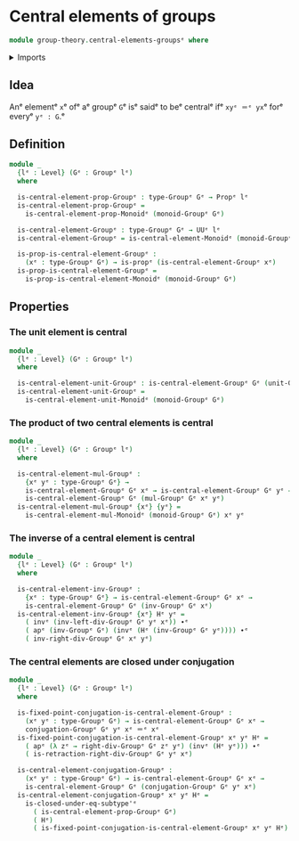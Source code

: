 # Central elements of groups

```agda
module group-theory.central-elements-groupsᵉ where
```

<details><summary>Imports</summary>

```agda
open import foundation.action-on-identifications-functionsᵉ
open import foundation.identity-typesᵉ
open import foundation.propositionsᵉ
open import foundation.subtypesᵉ
open import foundation.universe-levelsᵉ

open import group-theory.central-elements-monoidsᵉ
open import group-theory.conjugationᵉ
open import group-theory.groupsᵉ
```

</details>

## Idea

Anᵉ elementᵉ `x`ᵉ ofᵉ aᵉ groupᵉ `G`ᵉ isᵉ saidᵉ to beᵉ centralᵉ ifᵉ `xyᵉ ＝ᵉ yx`ᵉ forᵉ everyᵉ
`yᵉ : G`.ᵉ

## Definition

```agda
module _
  {lᵉ : Level} (Gᵉ : Groupᵉ lᵉ)
  where

  is-central-element-prop-Groupᵉ : type-Groupᵉ Gᵉ → Propᵉ lᵉ
  is-central-element-prop-Groupᵉ =
    is-central-element-prop-Monoidᵉ (monoid-Groupᵉ Gᵉ)

  is-central-element-Groupᵉ : type-Groupᵉ Gᵉ → UUᵉ lᵉ
  is-central-element-Groupᵉ = is-central-element-Monoidᵉ (monoid-Groupᵉ Gᵉ)

  is-prop-is-central-element-Groupᵉ :
    (xᵉ : type-Groupᵉ Gᵉ) → is-propᵉ (is-central-element-Groupᵉ xᵉ)
  is-prop-is-central-element-Groupᵉ =
    is-prop-is-central-element-Monoidᵉ (monoid-Groupᵉ Gᵉ)
```

## Properties

### The unit element is central

```agda
module _
  {lᵉ : Level} (Gᵉ : Groupᵉ lᵉ)
  where

  is-central-element-unit-Groupᵉ : is-central-element-Groupᵉ Gᵉ (unit-Groupᵉ Gᵉ)
  is-central-element-unit-Groupᵉ =
    is-central-element-unit-Monoidᵉ (monoid-Groupᵉ Gᵉ)
```

### The product of two central elements is central

```agda
module _
  {lᵉ : Level} (Gᵉ : Groupᵉ lᵉ)
  where

  is-central-element-mul-Groupᵉ :
    {xᵉ yᵉ : type-Groupᵉ Gᵉ} →
    is-central-element-Groupᵉ Gᵉ xᵉ → is-central-element-Groupᵉ Gᵉ yᵉ →
    is-central-element-Groupᵉ Gᵉ (mul-Groupᵉ Gᵉ xᵉ yᵉ)
  is-central-element-mul-Groupᵉ {xᵉ} {yᵉ} =
    is-central-element-mul-Monoidᵉ (monoid-Groupᵉ Gᵉ) xᵉ yᵉ
```

### The inverse of a central element is central

```agda
module _
  {lᵉ : Level} (Gᵉ : Groupᵉ lᵉ)
  where

  is-central-element-inv-Groupᵉ :
    {xᵉ : type-Groupᵉ Gᵉ} → is-central-element-Groupᵉ Gᵉ xᵉ →
    is-central-element-Groupᵉ Gᵉ (inv-Groupᵉ Gᵉ xᵉ)
  is-central-element-inv-Groupᵉ {xᵉ} Hᵉ yᵉ =
    ( invᵉ (inv-left-div-Groupᵉ Gᵉ yᵉ xᵉ)) ∙ᵉ
    ( apᵉ (inv-Groupᵉ Gᵉ) (invᵉ (Hᵉ (inv-Groupᵉ Gᵉ yᵉ)))) ∙ᵉ
    ( inv-right-div-Groupᵉ Gᵉ xᵉ yᵉ)
```

### The central elements are closed under conjugation

```agda
module _
  {lᵉ : Level} (Gᵉ : Groupᵉ lᵉ)
  where

  is-fixed-point-conjugation-is-central-element-Groupᵉ :
    (xᵉ yᵉ : type-Groupᵉ Gᵉ) → is-central-element-Groupᵉ Gᵉ xᵉ →
    conjugation-Groupᵉ Gᵉ yᵉ xᵉ ＝ᵉ xᵉ
  is-fixed-point-conjugation-is-central-element-Groupᵉ xᵉ yᵉ Hᵉ =
    ( apᵉ (λ zᵉ → right-div-Groupᵉ Gᵉ zᵉ yᵉ) (invᵉ (Hᵉ yᵉ))) ∙ᵉ
    ( is-retraction-right-div-Groupᵉ Gᵉ yᵉ xᵉ)

  is-central-element-conjugation-Groupᵉ :
    (xᵉ yᵉ : type-Groupᵉ Gᵉ) → is-central-element-Groupᵉ Gᵉ xᵉ →
    is-central-element-Groupᵉ Gᵉ (conjugation-Groupᵉ Gᵉ yᵉ xᵉ)
  is-central-element-conjugation-Groupᵉ xᵉ yᵉ Hᵉ =
    is-closed-under-eq-subtype'ᵉ
      ( is-central-element-prop-Groupᵉ Gᵉ)
      ( Hᵉ)
      ( is-fixed-point-conjugation-is-central-element-Groupᵉ xᵉ yᵉ Hᵉ)
```